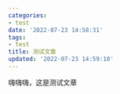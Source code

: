 ```yaml
---
categories:
- test
date: '2022-07-23 14:58:31'
tags:
- test
title: 测试文章
updated: '2022-07-23 14:59:10'
---
```

嗨嗨嗨，这是测试文章
